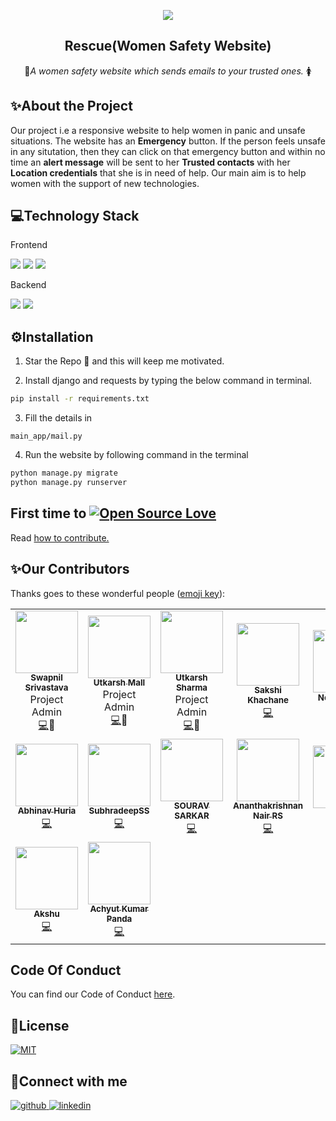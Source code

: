<p align="center">
  <a href="https://github.com/swapnilsparsh/Rescue">
    <img src="https://github.com/swapnilsparsh/Rescue/blob/master/main_app/static/Images/rescues.gif" >
  </a>

  <h2 align="center"><b>Rescue(Women Safety Website)</b></h2>

  <p align="center">
    📧<i>A women safety website which sends emails to your trusted ones.</i> 🚺
    <br />
  </p>
</p>

## ✨About the Project

Our project i.e a responsive website to help women in panic and unsafe situations. The website has an **Emergency** button. If the person feels unsafe in any situtation, then they can click on that emergency button and within no time an **alert message** will be sent to her **Trusted contacts** with her **Location credentials** that she is in need of help. Our main aim is to help women with the support of new technologies.

## 💻Technology Stack
Frontend

  <img src="https://img.shields.io/badge/html5%20-%23E34F26.svg?&style=for-the-badge&logo=html5&logoColor=white"/>   <img src="https://img.shields.io/badge/css3%20-%231572B6.svg?&style=for-the-badge&logo=css3&logoColor=white"/>    <img src="https://img.shields.io/badge/bootstrap%20-%234f0599.svg?&style=for-the-badge&logo=bootstrap&logoColor=white"/>

Backend

  <img src="https://img.shields.io/badge/django%20-%23092E20.svg?&style=for-the-badge&logo=django&logoColor=white"/>   <img src="https://img.shields.io/badge/sqlite-%2307405e.svg?&style=for-the-badge&logo=sqlite&logoColor=white"/>

## ⚙Installation

1. Star the Repo 🌟 and this will keep me motivated.

2. Install django and requests by typing the below command in terminal.
```sh
pip install -r requirements.txt
```

3. Fill the details in  
```
main_app/mail.py
```

4. Run the website by following command in the terminal
```sh
python manage.py migrate
python manage.py runserver
```
## First time to [![Open Source Love](https://badges.frapsoft.com/os/v2/open-source.png?v=103)](https://github.com/ellerbrock/open-source-badges/)

Read [how to contribute.](https://github.com/smriti1313/Rescue/blob/master/Contributing.md)


## ✨Our Contributors

Thanks goes to these wonderful people ([emoji key](https://allcontributors.org/docs/en/emoji-key)):

<!-- ALL-CONTRIBUTORS-LIST:START - Do not remove or modify this section -->

<table>
  <tr>
      <td align="center"><a href="https://github.com/swapnilsparsh"><img src="https://avatars0.githubusercontent.com/u/69387608?s=400&u=6fe789d1b208bcbd21f6b95f641338fea7e999b9&v=4" width="100px;" alt=""/><br /><sub><b>Swapnil Srivastava
</b></sub></a><br />Project Admin<br><a href="https://github.com/swapnilsparsh/Rescue/commits?author=swapnilsparsh" title="Code">💻</a>📆</td>
      <td align="center"><a href="https://github.com/Assertor1"><img src="https://avatars1.githubusercontent.com/u/69422566?s=400&v=4" width="100px;" alt=""/><br /><sub><b>Utkarsh Mall
</b></sub></a><br />Project Admin<br><a href="https://github.com/swapnilsparsh/Rescue/commits?author=Assertor1" title="Code">💻</a>📆</td>
      <td align="center"><a href="https://github.com/U-c0de"><img src="https://avatars3.githubusercontent.com/u/72260739?s=400&u=d3a3c8b828e87940d5a41723d19e074eac232bff&v=4" width="100px;" alt=""/><br /><sub><b>Utkarsh Sharma
</b></sub></a><br />Project Admin<br><a href="https://github.com/swapnilsparsh/Rescue/commits?author=U-c0de" title="Code">💻</a>📆</td> 
         <td align="center"><a href="https://github.com/sakshikhachane"><img src="https://avatars1.githubusercontent.com/u/53635792?s=460&u=d33610db9174c55ca00f0817249d019004b9ae80&v=4" width="100px;" alt=""/><br /><sub><b>Sakshi Khachane
</b></sub></a><br /><a href="https://github.com/swapnilsparsh/Rescue/commits?author=sakshikhachane" title="Code">💻</a></td>
          <td align="center"><a href="https://github.com/nehaparmar99"><img src="https://avatars.githubusercontent.com/u/48972593?s=400&u=5630955c2a1434b3c134a12769e121c7ec6402b8&v=4" width="100px;" alt=""/><br /><sub><b>Neha Parmar
</b></sub></a><br /><a href="https://github.com/swapnilsparsh/Rescue/commits?author=nehaparmar99" title="Doc">📖</a></td> 
      <td align="center"><a href="https://github.com/musavveer"><img src="https://avatars1.githubusercontent.com/u/62888562?s=400&u=584c4b33d04caae5c200f29e19a26ffdcfe49393&v=4" width="100px;" alt=""/><br /><sub><b>Musavveer Rehaman
</b></sub></a><br /><a href="https://github.com/swapnilsparsh/Rescue/commits?author=musavveer" title="Bug">🐛</a></td>
     <td align="center"><a href="https://github.com/djm-1"><img src="https://avatars1.githubusercontent.com/u/54498482?s=400&u=1803e5dec856543a7c20a50e5519f8dfd388b961&v=4" width="100px;" alt=""/><br /><sub><b>Dibyajyoti Mondal
</b></sub></a><br /><a href="https://github.com/swapnilsparsh/Rescue/commits?author=djm-1" title="Code">💻</a></td>
    <td align="center"><a href="https://github.com/muthuannamalai12"><img src="https://avatars0.githubusercontent.com/u/64524822?s=400&u=c1f8f317ca1eb1340f411b69b3b7c85446303ae5&v=4" width="100px;" alt=""/><br /><sub><b>Muthu Annamalai.V
</b></sub></a><br /><a href="https://github.com/swapnilsparsh/Rescue/commits?author=muthuannamalai12" title="Code">💻</a></td>
</tr>
     <td align="center"><a href="https://github.com/abhinav-huria"><img src="https://avatars0.githubusercontent.com/u/69974975?s=400&u=d26001ae0a2c98c61972ac95b6a37acbc278ab1b&v=4" width="100px;" alt=""/><br /><sub><b>Abhinav Huria
</b></sub></a><br /><a href="https://github.com/swapnilsparsh/Rescue/commits?author=abhinav-huria" title="Code">💻</a></td> 
     <td align="center"><a href="https://github.com/SubhradeepSS"><img src="https://avatars3.githubusercontent.com/u/46227193?s=400&v=4" width="100px;" alt=""/><br /><sub><b>SubhradeepSS
</b></sub></a><br /><a href="https://github.com/swapnilsparsh/Rescue/commits?author=SubhradeepSS" title="Code">💻</a></td>
     <td align="center"><a href="https://github.com/sourav-coder"><img src="https://avatars0.githubusercontent.com/u/55509336?s=460&u=4f0467a7d1ee18798a685327ae0979e66c3feb9d&v=4" width="100px;" alt=""/><br /><sub><b>SOURAV SARKAR
</b></sub></a><br /><a href="https://github.com/swapnilsparsh/Rescue/commits?author=sourav-coder" title="Code">💻</a></td>

  <td align="center"><a href="https://github.com/akrish4"><img src="https://avatars1.githubusercontent.com/u/61831021?s=400&u=31f7ece09fb07c20b3b97673f448e762dc0946b0&v=4" width="100px;" alt=""/><br /><sub><b>Ananthakrishnan Nair RS
</b></sub></a><br /><a href="https://github.com/swapnilsparsh/Rescue/commits?author=akrish4" title="Code">💻</a></td>   
      <td align="center"><a href="https://github.com/smriti1313"><img src="https://avatars3.githubusercontent.com/u/52624997?s=400&u=fe00d69251e7ed30455c55ca0698bc88dc149cce&v=4" width="100px;" alt=""/><br /><sub><b>Smriti
</b></sub></a><br /><a href="https://github.com/swapnilsparsh/Rescue/commits?author=smriti1313" title="Doc">📖</a></td>
  <td align="center"><a href="https://github.com/m-code12"><img src="https://avatars.githubusercontent.com/u/53649201?s=400&u=de5cda61d311b064c772eb73414bb3c43a62310c&v=4" width="100px;" alt=""/><br /><sub><b>Monika Jha
</b></sub></a><br /><a href="https://github.com/swapnilsparsh/Rescue/commits?author=m-code12" title="Doc">📖</a></td> 
  <td align="center"><a href="https://github.com/jatiinyadav"><img src="https://avatars.githubusercontent.com/u/73248007?s=400&u=689c6131cdead6c052bfd6f8d083e62fbfd67d22&v=4" width="100px;" alt=""/><br /><sub><b>Jatin Yadav
</b></sub></a><br /><a href="https://github.com/swapnilsparsh/Rescue/commits?author=jatiinyadav" title="Code">💻</a></td> 
  <td align="center"><a href="https://github.com/jatinjain001"><img src="https://avatars.githubusercontent.com/u/46483236?s=400&u=7aaaaa037e704a2c1e0a6907f82a1c205b05c518&v=4" width="100px;" alt=""/><br /><sub><b>Jatin Jain
  </tr>

  <td align="center"><a href="https://github.com/Akshu-on-github"><img src="https://avatars.githubusercontent.com/u/61582763?s=400&u=016894455dd1669c3a0fceff1c049cb66f50b4b0&v=4" width="100px;" alt=""/><br /><sub><b>Akshu
</b></sub></a><br /><a href="https://github.com/swapnilsparsh/Rescue/commits?author=Akshu-on-github" title="Code">💻</a></td>
  <td align="center"><a href="https://github.com/Sloth-Panda"><img src="https://avatars.githubusercontent.com/u/70213384?s=400&u=e9943a17413e20376627fd81f618da46d8fdef8b&v=4" width="100px;" alt=""/><br /><sub><b>Achyut Kumar Panda
</b></sub></a><br /><a href="https://github.com/swapnilsparsh/Rescue/commits?author=Sloth-Panda" title="Code">💻</a></td>
<table>
  

## Code Of Conduct

You can find our Code of Conduct [here](/Code_of_Conduct.md).


## 📄License

<a href="https://github.com/swapnilsparsh/Rescue/blob/master/LICENS" target="_blank">
<img src="https://img.shields.io/badge/license-MIT-green" alt=MIT>
</a>

## 📱Connect with me


<div align="left">
<a href="https://github.com/swapnilsparsh" target="_blank">
<img src=https://img.shields.io/badge/github-%2324292e.svg?&style=for-the-badge&logo=github&logoColor=white alt=github style="margin-bottom: 5px;" />
</a>
<a href="https://www.linkedin.com/in/swapnil-srivastava-sparsh/" target="_blank">
<img src=https://img.shields.io/badge/linkedin-%231E77B5.svg?&style=for-the-badge&logo=linkedin&logoColor=white alt=linkedin style="margin-bottom: 5px;" />
</a>
</div>
